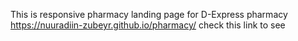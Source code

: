 This is responsive pharmacy landing page for D-Express pharmacy  
https://nuuradiin-zubeyr.github.io/pharmacy/
check this link to see
